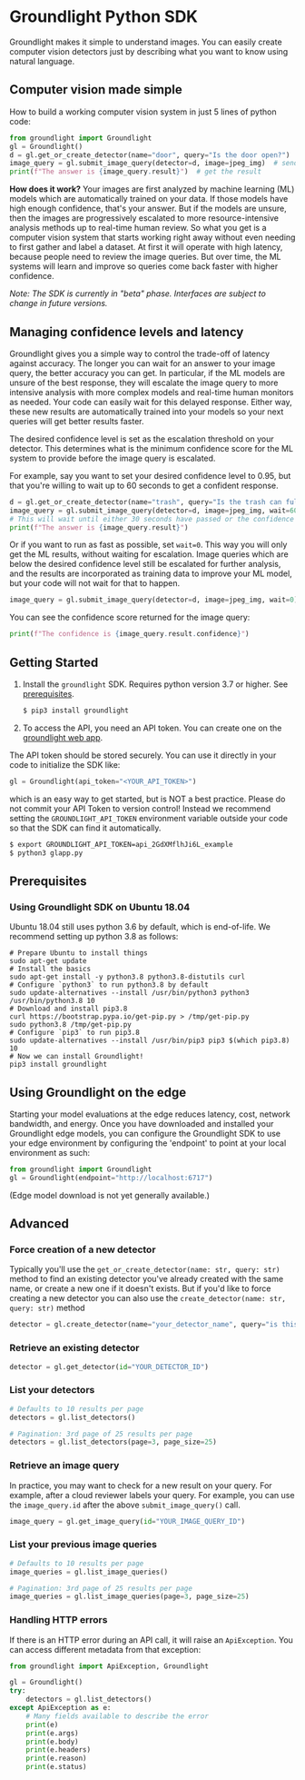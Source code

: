 # Groundlight Python SDK

Groundlight makes it simple to understand images.  You can easily create computer vision detectors just by describing what you want to know using natural language.

## Computer vision made simple

How to build a working computer vision system in just 5 lines of python code:

```Python
from groundlight import Groundlight
gl = Groundlight()
d = gl.get_or_create_detector(name="door", query="Is the door open?")  # define with natural language
image_query = gl.submit_image_query(detector=d, image=jpeg_img)  # send in an image
print(f"The answer is {image_query.result}")  # get the result
```

**How does it work?**  Your images are first analyzed by machine learning (ML) models which are automatically trained on your data.  If those models have high enough confidence, that's your answer.  But if the models are unsure, then the images are progressively escalated to more resource-intensive analysis methods up to real-time human review.  So what you get is a computer vision system that starts working right away without even needing to first gather and label a dataset.  At first it will operate with high latency, because people need to review the image queries.  But over time, the ML systems will learn and improve so queries come back faster with higher confidence.

*Note: The SDK is currently in "beta" phase.  Interfaces are subject to change in future versions.*


## Managing confidence levels and latency

Groundlight gives you a simple way to control the trade-off of latency against accuracy.  The longer you can wait for an answer to your image query, the better accuracy you can get.  In particular, if the ML models are unsure of the best response, they will escalate the image query to more intensive analysis with more complex models and real-time human monitors as needed.  Your code can easily wait for this delayed response.  Either way, these new results are automatically trained into your models so your next queries will get better results faster.

The desired confidence level is set as the escalation threshold on your detector.  This determines what is the minimum confidence score for the ML system to provide before the image query is escalated.

For example, say you want to set your desired confidence level to 0.95, but that you're willing to wait up to 60 seconds to get a confident response.  

```Python
d = gl.get_or_create_detector(name="trash", query="Is the trash can full?", confidence=0.95)
image_query = gl.submit_image_query(detector=d, image=jpeg_img, wait=60)
# This will wait until either 30 seconds have passed or the confidence reaches 0.95
print(f"The answer is {image_query.result}")
```

Or if you want to run as fast as possible, set `wait=0`.  This way you will only get the ML results, without waiting for escalation.  Image queries which are below the desired confidence level still be escalated for further analysis, and the results are incorporated as training data to improve your ML model, but your code will not wait for that to happen.

```Python
image_query = gl.submit_image_query(detector=d, image=jpeg_img, wait=0)
```

You can see the confidence score returned for the image query:

```Python
print(f"The confidence is {image_query.result.confidence}")
```

## Getting Started

1. Install the `groundlight` SDK.  Requires python version 3.7 or higher.  See [prerequisites](#Prerequisites).

    ```Bash
    $ pip3 install groundlight
    ```

1. To access the API, you need an API token. You can create one on the
   [groundlight web app](https://app.groundlight.ai/reef/my-account/api-tokens).

The API token should be stored securely.  You can use it directly in your code to initialize the SDK like:

```python
gl = Groundlight(api_token="<YOUR_API_TOKEN>")
```

which is an easy way to get started, but is NOT a best practice.  Please do not commit your API Token to version control!  Instead we recommend setting the `GROUNDLIGHT_API_TOKEN` environment variable outside your code so that the SDK can find it automatically.

```bash
$ export GROUNDLIGHT_API_TOKEN=api_2GdXMflhJi6L_example
$ python3 glapp.py
```



## Prerequisites

### Using Groundlight SDK on Ubuntu 18.04

Ubuntu 18.04 still uses python 3.6 by default, which is end-of-life.  We recommend setting up python 3.8 as follows:

```
# Prepare Ubuntu to install things
sudo apt-get update
# Install the basics
sudo apt-get install -y python3.8 python3.8-distutils curl
# Configure `python3` to run python3.8 by default
sudo update-alternatives --install /usr/bin/python3 python3 /usr/bin/python3.8 10
# Download and install pip3.8
curl https://bootstrap.pypa.io/get-pip.py > /tmp/get-pip.py
sudo python3.8 /tmp/get-pip.py
# Configure `pip3` to run pip3.8
sudo update-alternatives --install /usr/bin/pip3 pip3 $(which pip3.8) 10
# Now we can install Groundlight!
pip3 install groundlight
```

## Using Groundlight on the edge

Starting your model evaluations at the edge reduces latency, cost, network bandwidth, and energy. Once you have downloaded and installed your Groundlight edge models, you can configure the Groundlight SDK to use your edge environment by configuring the 'endpoint' to point at your local environment as such:

```Python
from groundlight import Groundlight
gl = Groundlight(endpoint="http://localhost:6717")
```

(Edge model download is not yet generally available.)

## Advanced

### Force creation of a new detector

Typically you'll use the ```get_or_create_detector(name: str, query: str)``` method to find an existing detector you've already created with the same name, or create a new one if it doesn't exists.  But if you'd like to force creating a new detector you can also use the ```create_detector(name: str, query: str)``` method

```Python
detector = gl.create_detector(name="your_detector_name", query="is this what we want to see?")
```

### Retrieve an existing detector

```Python
detector = gl.get_detector(id="YOUR_DETECTOR_ID")
```

### List your detectors

```Python
# Defaults to 10 results per page
detectors = gl.list_detectors()

# Pagination: 3rd page of 25 results per page
detectors = gl.list_detectors(page=3, page_size=25)
```

### Retrieve an image query

In practice, you may want to check for a new result on your query. For example, after a cloud reviewer labels your query. For example, you can use the `image_query.id` after the above `submit_image_query()` call.

```Python
image_query = gl.get_image_query(id="YOUR_IMAGE_QUERY_ID")
```

### List your previous image queries

```Python
# Defaults to 10 results per page
image_queries = gl.list_image_queries()

# Pagination: 3rd page of 25 results per page
image_queries = gl.list_image_queries(page=3, page_size=25)
```

### Handling HTTP errors

If there is an HTTP error during an API call, it will raise an `ApiException`. You can access different metadata from that exception:

```Python
from groundlight import ApiException, Groundlight

gl = Groundlight()
try:
    detectors = gl.list_detectors()
except ApiException as e:
    # Many fields available to describe the error
    print(e)
    print(e.args)
    print(e.body)
    print(e.headers)
    print(e.reason)
    print(e.status)
```

